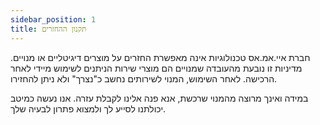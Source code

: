 ```yaml
---
sidebar_position: 1
title: תקנון ההחזרים
---
```


חברת איי.אמ.אס טכנולוגיות אינה מאפשרת החזרים על מוצרים דיגיטליים או מנויים. מדיניות זו נובעת מהעובדה שמנויים הם מוצרי שירות הניתנים לשימוש מיידי לאחר הרכישה. לאחר השימוש, המנוי לשירותים נחשב כ"נצרך" ולא ניתן להחזירו.

במידה ואינך מרוצה מהמנוי שרכשת, אנא פנה אלינו לקבלת עזרה. אנו נעשה כמיטב יכולתנו לסייע לך ולמצוא פתרון לבעיה שלך.